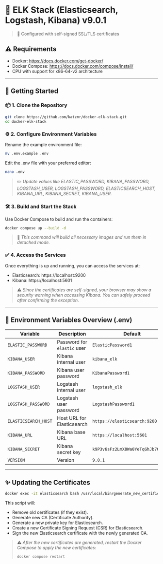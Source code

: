 # 🚀 ELK Stack (Elasticsearch, Logstash, Kibana) v9.0.1
> 🔐 Configured with self-signed SSL/TLS certificates

## ⚠️ Requirements

- Docker: https://docs.docker.com/get-docker/
- Docker Compose: https://docs.docker.com/compose/install/
- CPU with support for x86-64-v2 architecture

---
## 🚀 Getting Started
### 📦 1. Clone the Repository

```bash
git clone https://github.com/katzmr/docker-elk-stack.git
cd docker-elk-stack
```
### ⚙️ 2. Configure Environment Variables
Rename the example environment file:
```bash
mv .env.example .env
```
Edit the .env file with your preferred editor:
```bash
nano .env
```
> ✏️ _Update values like ELASTIC_PASSWORD, KIBANA_PASSWORD, LOGSTASH_USER, LOGSTASH_PASSWORD, ELASTICSEARCH_HOST, KIBANA_URL, KIBANA_SECRET, KIBANA_USER._

### 🛠️ 3. Build and Start the Stack
Use Docker Compose to build and run the containers:
```bash
docker compose up --build -d
```
> 🐳 _This command will build all necessary images and run them in detached mode._

### ✅ 4. Access the Services
Once everything is up and running, you can access the services at:

- Elasticsearch: https://localhost:9200
- Kibana: https://localhost:5601
> ⚠️ _Since the certificates are self-signed, your browser may show a security warning when accessing Kibana. You can safely proceed after confirming the exception._
---
## 🧩 Environment Variables Overview (.env)
| Variable             | Description                 | Default                             |
|----------------------|-----------------------------|-------------------------------------|
| `ELASTIC_PASSWORD`   | Password for `elastic` user | `ElasticPassword1`                  |
| `KIBANA_USER`        | Kibana internal user        | `kibana_elk`                        |
| `KIBANA_PASSWORD`    | Kibana user password        | `KibanaPassword1`                   |
| `LOGSTASH_USER`      | Logstash internal user      | `logstash_elk`                      |
| `LOGSTASH_PASSWORD`  | Logstash user password      | `LogstashPassword1`                 |
| `ELASTICSEARCH_HOST` | Host URL for Elasticsearch  | `https://elasticsearch:9200`        |
| `KIBANA_URL`         | Kibana base URL             | `https://localhost:5601`            |
| `KIBANA_SECRET`      | Kibana secret key           | `k9P3v6sFz2LmX8Wa0YeTqGhJb7CrNuDi`  |
| `VERSION`            | Version                     | `9.0.1`                             |
---
## ✨ Updating the Certificates
```bash
docker exec -it elasticsearch bash /usr/local/bin/generate_new_certificates.sh
```
This script will:
- Remove old certificates (if they exist).
- Generate new CA (Certificate Authority).
- Generate a new private key for Elasticsearch.
- Create a new Certificate Signing Request (CSR) for Elasticsearch.
- Sign the new Elasticsearch certificate with the newly generated CA.

> ⚠️ _After the new certificates are generated, restart the Docker Compose to apply the new certificates:_
> ```bash
> docker compose restart
> ```